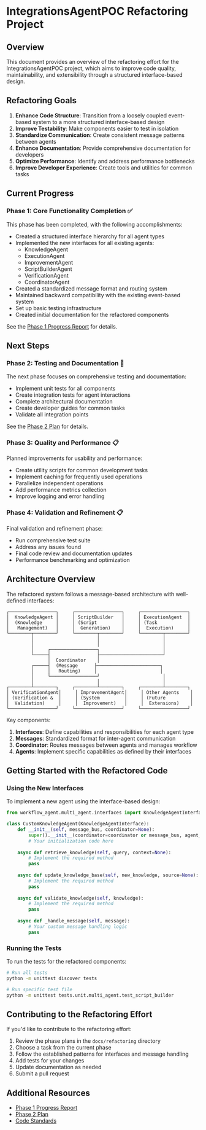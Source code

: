 # IntegrationsAgentPOC Refactoring Project

## Overview

This document provides an overview of the refactoring effort for the IntegrationsAgentPOC project, which aims to improve code quality, maintainability, and extensibility through a structured interface-based design.

## Refactoring Goals

1. **Enhance Code Structure**: Transition from a loosely coupled event-based system to a more structured interface-based design
2. **Improve Testability**: Make components easier to test in isolation
3. **Standardize Communication**: Create consistent message patterns between agents
4. **Enhance Documentation**: Provide comprehensive documentation for developers
5. **Optimize Performance**: Identify and address performance bottlenecks
6. **Improve Developer Experience**: Create tools and utilities for common tasks

## Current Progress

### Phase 1: Core Functionality Completion ✅

This phase has been completed, with the following accomplishments:

- Created a structured interface hierarchy for all agent types
- Implemented the new interfaces for all existing agents:
  - KnowledgeAgent
  - ExecutionAgent
  - ImprovementAgent
  - ScriptBuilderAgent
  - VerificationAgent
  - CoordinatorAgent
- Created a standardized message format and routing system
- Maintained backward compatibility with the existing event-based system
- Set up basic testing infrastructure
- Created initial documentation for the refactored components

See the [Phase 1 Progress Report](docs/refactoring/phase1-progress.md) for details.

## Next Steps

### Phase 2: Testing and Documentation 🔄

The next phase focuses on comprehensive testing and documentation:

- Implement unit tests for all components
- Create integration tests for agent interactions
- Complete architectural documentation
- Create developer guides for common tasks
- Validate all integration points

See the [Phase 2 Plan](docs/refactoring/phase2-plan.md) for details.

### Phase 3: Quality and Performance 📋

Planned improvements for usability and performance:

- Create utility scripts for common development tasks
- Implement caching for frequently used operations
- Parallelize independent operations
- Add performance metrics collection
- Improve logging and error handling

### Phase 4: Validation and Refinement 📋

Final validation and refinement phase:

- Run comprehensive test suite
- Address any issues found
- Final code review and documentation updates
- Performance benchmarking and optimization

## Architecture Overview

The refactored system follows a message-based architecture with well-defined interfaces:

```
┌─────────────────┐     ┌─────────────────┐     ┌─────────────────┐
│  KnowledgeAgent │     │ ScriptBuilder   │     │ ExecutionAgent  │
│  (Knowledge     │     │ (Script         │     │ (Task           │
│   Management)   │     │  Generation)    │     │  Execution)     │
└────────┬────────┘     └────────┬────────┘     └────────┬────────┘
         │                       │                       │
         │                       │                       │
         │     ┌─────────────────┐                       │
         └─────┤                 ├───────────────────────┘
               │  Coordinator    │
         ┌─────┤  (Message      ├───────────────────────┐
         │     │   Routing)     │                       │
         │     └─────────────────┘                       │
         │                       │                       │
┌────────┴────────┐     ┌────────┴────────┐     ┌────────┴────────┐
│ VerificationAgent│     │ ImprovementAgent│     │ Other Agents    │
│ (Verification &  │     │ (System         │     │ (Future         │
│  Validation)     │     │  Improvement)   │     │  Extensions)    │
└─────────────────┘     └─────────────────┘     └─────────────────┘
```

Key components:

1. **Interfaces**: Define capabilities and responsibilities for each agent type
2. **Messages**: Standardized format for inter-agent communication
3. **Coordinator**: Routes messages between agents and manages workflow
4. **Agents**: Implement specific capabilities as defined by their interfaces

## Getting Started with the Refactored Code

### Using the New Interfaces

To implement a new agent using the interface-based design:

```python
from workflow_agent.multi_agent.interfaces import KnowledgeAgentInterface

class CustomKnowledgeAgent(KnowledgeAgentInterface):
    def __init__(self, message_bus, coordinator=None):
        super().__init__(coordinator=coordinator or message_bus, agent_id="CustomKnowledgeAgent")
        # Your initialization code here
        
    async def retrieve_knowledge(self, query, context=None):
        # Implement the required method
        pass
        
    async def update_knowledge_base(self, new_knowledge, source=None):
        # Implement the required method
        pass
        
    async def validate_knowledge(self, knowledge):
        # Implement the required method
        pass
        
    async def _handle_message(self, message):
        # Your custom message handling logic
        pass
```

### Running the Tests

To run the tests for the refactored components:

```bash
# Run all tests
python -m unittest discover tests

# Run specific test file
python -m unittest tests.unit.multi_agent.test_script_builder
```

## Contributing to the Refactoring Effort

If you'd like to contribute to the refactoring effort:

1. Review the phase plans in the `docs/refactoring` directory
2. Choose a task from the current phase
3. Follow the established patterns for interfaces and message handling
4. Add tests for your changes
5. Update documentation as needed
6. Submit a pull request

## Additional Resources

- [Phase 1 Progress Report](docs/refactoring/phase1-progress.md)
- [Phase 2 Plan](docs/refactoring/phase2-plan.md)
- [Code Standards](docs/code_standards.md)
